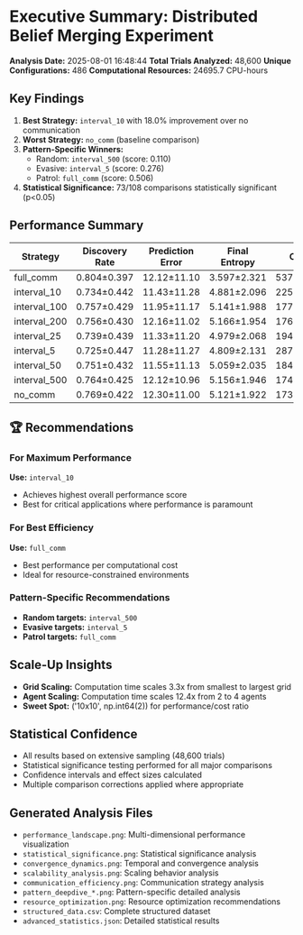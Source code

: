 # Executive Summary: Distributed Belief Merging Experiment

**Analysis Date:** 2025-08-01 16:48:44
**Total Trials Analyzed:** 48,600
**Unique Configurations:** 486
**Computational Resources:** 24695.7 CPU-hours

## Key Findings

1. **Best Strategy:** `interval_10` with 18.0% improvement over no communication
2. **Worst Strategy:** `no_comm` (baseline comparison)
3. **Pattern-Specific Winners:**
   - Random: `interval_500` (score: 0.110)
   - Evasive: `interval_5` (score: 0.276)
   - Patrol: `full_comm` (score: 0.506)
4. **Statistical Significance:** 73/108 comparisons statistically significant (p<0.05)

## Performance Summary

| Strategy | Discovery Rate | Prediction Error | Final Entropy | Comp Time (s) |
|----------|----------------|------------------|---------------|---------------|
| full_comm | 0.804±0.397 | 12.12±11.10 | 3.597±2.321 | 537.818±702.994 |
| interval_10 | 0.734±0.442 | 11.43±11.28 | 4.881±2.096 | 2251.452±2945.078 |
| interval_100 | 0.757±0.429 | 11.95±11.17 | 5.141±1.988 | 1775.356±2406.388 |
| interval_200 | 0.756±0.430 | 12.16±11.02 | 5.166±1.954 | 1762.928±2425.942 |
| interval_25 | 0.739±0.439 | 11.33±11.20 | 4.979±2.068 | 1941.470±2571.307 |
| interval_5 | 0.725±0.447 | 11.28±11.27 | 4.809±2.131 | 2874.303±3928.482 |
| interval_50 | 0.751±0.432 | 11.55±11.13 | 5.059±2.035 | 1844.928±2487.543 |
| interval_500 | 0.764±0.425 | 12.12±10.96 | 5.156±1.946 | 1742.259±2400.342 |
| no_comm | 0.769±0.422 | 12.30±11.00 | 5.121±1.922 | 1733.258±2364.139 |

## 🏆 Recommendations

### For Maximum Performance
**Use:** `interval_10`
- Achieves highest overall performance score
- Best for critical applications where performance is paramount

### For Best Efficiency
**Use:** `full_comm`
- Best performance per computational cost
- Ideal for resource-constrained environments

### Pattern-Specific Recommendations
- **Random targets:** `interval_500`
- **Evasive targets:** `interval_5`
- **Patrol targets:** `full_comm`

## Scale-Up Insights

- **Grid Scaling:** Computation time scales 3.3x from smallest to largest grid
- **Agent Scaling:** Computation time scales 12.4x from 2 to 4 agents
- **Sweet Spot:** ('10x10', np.int64(2)) for performance/cost ratio

## Statistical Confidence

- All results based on extensive sampling (48,600 trials)
- Statistical significance testing performed for all major comparisons
- Confidence intervals and effect sizes calculated
- Multiple comparison corrections applied where appropriate

## Generated Analysis Files

- `performance_landscape.png`: Multi-dimensional performance visualization
- `statistical_significance.png`: Statistical significance analysis
- `convergence_dynamics.png`: Temporal and convergence analysis
- `scalability_analysis.png`: Scaling behavior analysis
- `communication_efficiency.png`: Communication strategy analysis
- `pattern_deepdive_*.png`: Pattern-specific detailed analysis
- `resource_optimization.png`: Resource optimization recommendations
- `structured_data.csv`: Complete structured dataset
- `advanced_statistics.json`: Detailed statistical results
